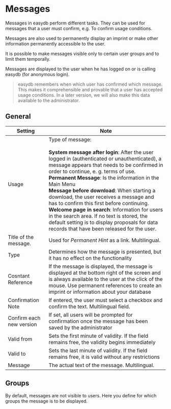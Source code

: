 # Messages

Messages in easydb perform different tasks. They can be used for messages that a user must confirm, e.g. To confirm usage conditions.

Messages are also used to permanently display an imprint or make other information permanently accessible to the user.

It is possible to make messages visible only to certain user groups and to limit them temporally.

Messages are displayed to the user when he has logged on or is calling easydb (for anonymous login).

> easydb remembers when which user has confirmed which message. This makes it comprehensible and provable that a user has accepted usage conditions. In a later version, we will also make this data available to the administrator.

## General

| Setting | Note |
| - | - |
|Usage|Type of message:<br><br> **System message after login**: After the user logged in (authenticated or unauthenticated), a message appears that needs to be confirmed in order to continue, e. g. terms of use. <br> **Permanent Message**: Is the information in the Main Menu <br> **Message before download**: When starting a download, the user receives a message and has to confirm this first before continuing.<br> **Welcome page in search**: Information for users in the search area. If no text is stored, the default setting is to display proposals for data records that have been released for the user. |
| Title of the message. | Used for *Permanent Hint* as a link. Multilingual. |
| Type | Determines how the message is presented, but it has no effect on the functionality |
| Cosntant Reference | If the message is displayed, the message is displayed at the bottom right of the screen and is always available to the user at the click of the mouse. Use permanent references to create an imprint or information about your database |
| Confirmation Note | If entered, the user must select a checkbox and confirm the text. Multilingual field. |
| Confirm each new version | If set, all users will be prompted for confirmation once the message has been saved by the administrator |
| Valid from | Sets the first minute of validity. If the field remains free, the validity begins immediately |
| Valid to | Sets the last minute of validity. If the field remains free, it is valid without any restrictions |
| Message | The actual text of the message. Multilingual. |

## Groups

By default, messages are not visible to users. Here you define for which groups the message is to be displayed.